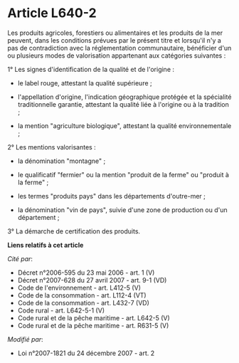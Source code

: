 # Article L640-2

Les produits agricoles, forestiers ou alimentaires et les produits de la mer peuvent, dans les conditions prévues par le
présent titre et lorsqu'il n'y a pas de contradiction avec la réglementation communautaire, bénéficier d'un ou plusieurs
modes de valorisation appartenant aux catégories suivantes :

1° Les signes d'identification de la qualité et de l'origine :

- le label rouge, attestant la qualité supérieure ;

- l'appellation d'origine, l'indication géographique protégée et la spécialité traditionnelle garantie, attestant la qualité
liée à l'origine ou à la tradition ;

- la mention "agriculture biologique", attestant la qualité environnementale ;

2° Les mentions valorisantes :

- la dénomination "montagne" ;

- le qualificatif "fermier" ou la mention "produit de la ferme" ou "produit à la ferme" ;

- les termes "produits pays" dans les départements d'outre-mer ;

- la dénomination "vin de pays", suivie d'une zone de production ou d'un département ;

3° La démarche de certification des produits.

**Liens relatifs à cet article**

_Cité par_:

  - Décret n°2006-595 du 23 mai 2006 - art. 1 (V)
  - Décret n°2007-628 du 27 avril 2007 - art. 9-1 (VD)
  - Code de l'environnement - art. L412-5 (V)
  - Code de la consommation - art. L112-4 (VT)
  - Code de la consommation - art. L432-7 (VD)
  - Code rural - art. L642-5-1 (V)
  - Code rural et de la pêche maritime - art. L642-5 (V)
  - Code rural et de la pêche maritime - art. R631-5 (V)

_Modifié par_:

  - Loi n°2007-1821 du 24 décembre 2007 - art. 2
